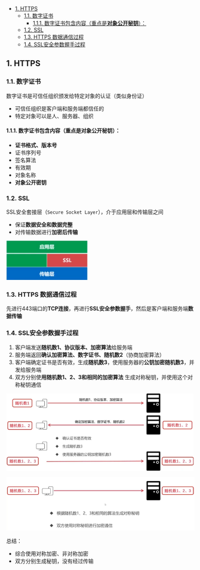 - [1. HTTPS](#1-https)
  - [1.1. 数字证书](#11-数字证书)
    - [1.1.1. 数字证书包含内容（重点是**对象公开秘钥**）：](#111-数字证书包含内容重点是对象公开秘钥)
  - [1.2. SSL](#12-ssl)
  - [1.3. HTTPS 数据通信过程](#13-https-数据通信过程)
  - [1.4. SSL安全参数握手过程](#14-ssl安全参数握手过程)

## 1. HTTPS

### 1.1. 数字证书
数字证书是可信任组织颁发给特定对象的认证（类似身份证）
- 可信任组织是客户端和服务端都信任的
- 特定对象可以是人、服务器、组织


#### 1.1.1. 数字证书包含内容（重点是**对象公开秘钥**）：
- **证书格式、版本号**
- 证书序列号
- 签名算法
- 有效期
- 对象名称
- **对象公开密钥**


### 1.2. SSL
SSL安全套接层（`Secure Socket Layer`），介于应用层和传输层之间
- 保证**数据安全和数据完整**
- 对传输数据进行**加密后传输**

![](../../imgs/https_ssl.png)

### 1.3. HTTPS 数据通信过程
先进行443端口的**TCP连接**，再进行**SSL安全参数握手**，然后是客户端和服务端**数据传输**


### 1.4. SSL安全参数握手过程
1. 客户端发送**随机数1、协议版本、加密算法**给服务端
2. 服务端返回**确认加密算法、数字证书、随机数2**（协商加密算法）
3. 客户端确定证书是否有效，生成**随机数3**，使用服务器的**公钥加密随机数3**，并发给服务端
4. 双方分别使**用随机数1、2、3和相同的加密算法** 生成对称秘钥，并使用这个对称秘钥通信


![https过程](../../imgs/https_process.png)

![https过程](../../imgs/https_process2.png)



总结：
- 综合使用对称加密、非对称加密
- 双方分别生成秘钥，没有经过传输
